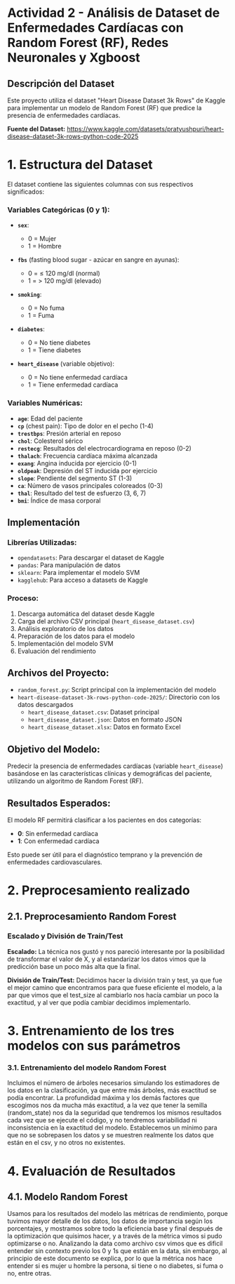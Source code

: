 # Actividad 2 - Análisis de Dataset de Enfermedades Cardíacas con Random Forest (RF), Redes Neuronales y Xgboost

## Descripción del Dataset

Este proyecto utiliza el dataset "Heart Disease Dataset 3k Rows" de Kaggle para implementar un modelo de Random Forest (RF) que predice la presencia de enfermedades cardíacas.

**Fuente del Dataset:** https://www.kaggle.com/datasets/pratyushpuri/heart-disease-dataset-3k-rows-python-code-2025

# 1. Estructura del Dataset

El dataset contiene las siguientes columnas con sus respectivos significados:

### Variables Categóricas (0 y 1):
- **`sex`**: 
  - 0 = Mujer
  - 1 = Hombre

- **`fbs`** (fasting blood sugar - azúcar en sangre en ayunas):
  - 0 = ≤ 120 mg/dl (normal)
  - 1 = > 120 mg/dl (elevado)

- **`smoking`**:
  - 0 = No fuma
  - 1 = Fuma

- **`diabetes`**:
  - 0 = No tiene diabetes
  - 1 = Tiene diabetes

- **`heart_disease`** (variable objetivo):
  - 0 = No tiene enfermedad cardíaca
  - 1 = Tiene enfermedad cardíaca

### Variables Numéricas:
- **`age`**: Edad del paciente
- **`cp`** (chest pain): Tipo de dolor en el pecho (1-4)
- **`trestbps`**: Presión arterial en reposo
- **`chol`**: Colesterol sérico
- **`restecg`**: Resultados del electrocardiograma en reposo (0-2)
- **`thalach`**: Frecuencia cardíaca máxima alcanzada
- **`exang`**: Angina inducida por ejercicio (0-1)
- **`oldpeak`**: Depresión del ST inducida por ejercicio
- **`slope`**: Pendiente del segmento ST (1-3)
- **`ca`**: Número de vasos principales coloreados (0-3)
- **`thal`**: Resultado del test de esfuerzo (3, 6, 7)
- **`bmi`**: Índice de masa corporal

## Implementación

### Librerías Utilizadas:
- `opendatasets`: Para descargar el dataset de Kaggle
- `pandas`: Para manipulación de datos
- `sklearn`: Para implementar el modelo SVM
- `kagglehub`: Para acceso a datasets de Kaggle

### Proceso:
1. Descarga automática del dataset desde Kaggle
2. Carga del archivo CSV principal (`heart_disease_dataset.csv`)
3. Análisis exploratorio de los datos
4. Preparación de los datos para el modelo
5. Implementación del modelo SVM
6. Evaluación del rendimiento

## Archivos del Proyecto:
- `random_forest.py`: Script principal con la implementación del modelo
- `heart-disease-dataset-3k-rows-python-code-2025/`: Directorio con los datos descargados
  - `heart_disease_dataset.csv`: Dataset principal
  - `heart_disease_dataset.json`: Datos en formato JSON
  - `heart_disease_dataset.xlsx`: Datos en formato Excel

## Objetivo del Modelo:
Predecir la presencia de enfermedades cardíacas (variable `heart_disease`) basándose en las características clínicas y demográficas del paciente, utilizando un algoritmo de Random Forest (RF).

## Resultados Esperados:
El modelo RF permitirá clasificar a los pacientes en dos categorías:
- **0**: Sin enfermedad cardíaca
- **1**: Con enfermedad cardíaca

Esto puede ser útil para el diagnóstico temprano y la prevención de enfermedades cardiovasculares.

# 2. Preprocesamiento realizado

## 2.1. Preprocesamiento Random Forest
### Escalado y División de Train/Test

**Escalado:** La técnica nos gustó y nos pareció interesante por la posibilidad de transformar el valor de X, y al estandarizar los datos vimos que la predicción base un poco más alta que la final.

**División de Train/Test:** Decidimos hacer la división train y test, ya que fue el mejor camino que encontramos para que fuese eficiente el modelo, a la par que vimos que el test_size al cambiarlo nos hacía cambiar un poco la exactitud, y al ver que podía cambiar decidimos implementarlo.

# 3. Entrenamiento de los tres modelos con sus parámetros

### 3.1. Entrenamiento del modelo Random Forest

Incluimos el número de árboles necesarios simulando los estimadores de los datos en la clasificación, ya que entre más árboles, más exactitud se podía encontrar. La profundidad máxima y los demás factores que escogimos nos da mucha más exactitud, a la vez que tener la semilla (random_state) nos da la seguridad que tendremos los mismos resultados cada vez que se ejecute el código, y no tendremos variabilidad ni inconsistencia en la exactitud del modelo. Establecemos un mínimo para que no se sobrepasen los datos y se muestren realmente los datos que están en el csv, y no otros no existentes.

# 4. Evaluación de Resultados

## 4.1. Modelo Random Forest

Usamos para los resultados del modelo las métricas de rendimiento, porque tuvimos mayor detalle de los datos, los datos de importancia según los porcentajes, y mostramos sobre todo la eficiencia base y final después de la optimización que quisimos hacer, y a través de la métrica vimos si pudo optimizarse o no. Analizando la data como archivo csv vimos que es dificil entender sin contexto previo los 0 y 1s que están en la data, sin embargo, al principio de este documento se explica, por lo que la métrica nos hace entender si es mujer u hombre la persona, si tiene o no diabetes, si fuma o no, entre otras.
